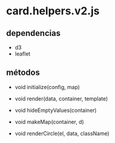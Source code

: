 # card.helpers.v2.js

## dependencias
* d3
* leaflet

## métodos
* void initialize(config, map)

* void render(data, container, template)

* void hideEmptyValues(container)

* void makeMap(container, d)

* void renderCircle(el, data, className)